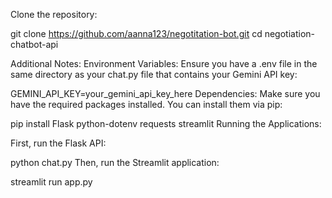 Clone the repository:

git clone https://github.com/aanna123/negotitation-bot.git
cd negotiation-chatbot-api

Additional Notes:
Environment Variables: Ensure you have a .env file in the same directory as your chat.py file that contains your Gemini API key:

GEMINI_API_KEY=your_gemini_api_key_here
Dependencies: Make sure you have the required packages installed. You can install them via pip:


pip install Flask python-dotenv requests streamlit
Running the Applications:

First, run the Flask API:

python chat.py
Then, run the Streamlit application:

streamlit run app.py
